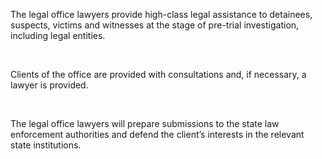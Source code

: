 The legal office  lawyers provide high-class legal assistance to detainees, suspects, victims and witnesses at the stage of pre-trial investigation, including legal entities.

<br/>

Clients of the office are provided with consultations and, if necessary, a lawyer is provided.

<br/>

The legal office lawyers will prepare submissions to the state law enforcement authorities and defend the client’s interests in the relevant state institutions.

